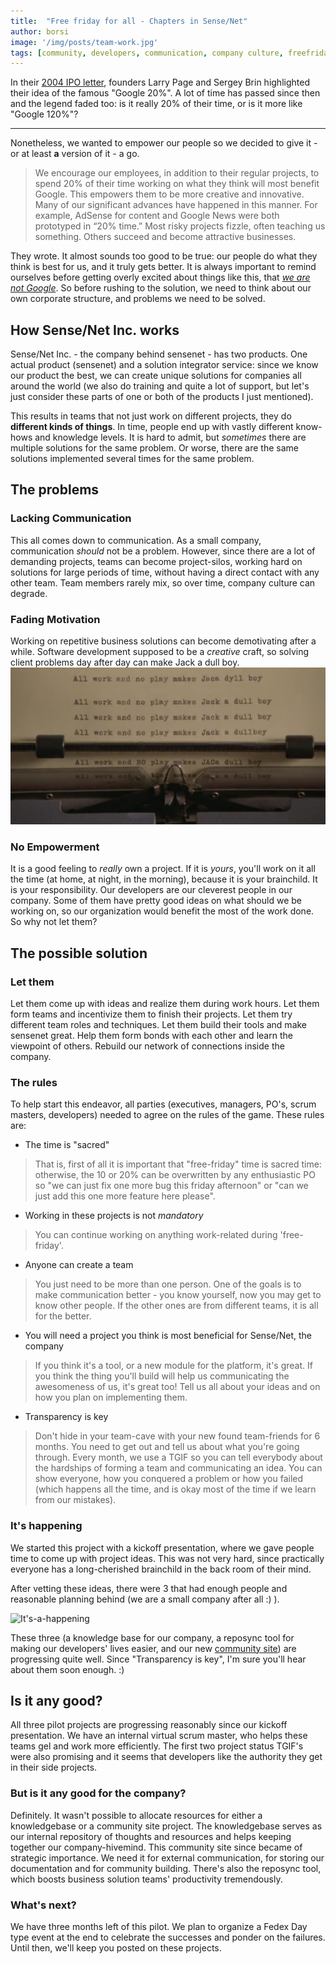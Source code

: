 ```yaml
---
title:  "Free friday for all - Chapters in Sense/Net"
author: borsi
image: '/img/posts/team-work.jpg'
tags: [community, developers, communication, company culture, freefriday]
---
```


In their [2004 IPO letter][64bbc0a2], founders Larry Page and Sergey Brin highlighted their idea of the famous "Google 20%". A lot of time has passed since then and the legend faded too: is it really 20% of their time, or is it more like "Google 120%"?

---

[64bbc0a2]: https://abc.xyz/investor/founders-letters/2004/ipo-letter.html "Google IPO letter"

Nonetheless, we wanted to empower our people so we decided to give it - or at least **a** version of it - a go.

> We encourage our employees, in addition to their regular projects, to spend 20% of their time working on what they think will most benefit Google. This empowers them to be more creative and innovative. Many of our significant advances have happened in this manner. For example, AdSense for content and Google News were both prototyped in “20% time.” Most risky projects fizzle, often teaching us something. Others succeed and become attractive businesses.

They wrote. It almost sounds too good to be true: our people do what they think is best for us, and it truly gets better. It is always important to remind ourselves before getting overly excited about things like this, that _[we are not Google][bfca94a4]_. So before rushing to the solution, we need to think about our own corporate structure, and problems we need to be solved.

  [bfca94a4]: https://blog.bradfieldcs.com/you-are-not-google-84912cf44afb "You are not google - Ozan Onay"

## How Sense/Net Inc. works

Sense/Net Inc. - the company behind sensenet - has two products. One actual product (sensenet) and a solution integrator service: since we know our product the best, we can create unique solutions for companies all around the world (we also do training and quite a lot of support, but let's just consider these parts of one or both of the products I just mentioned).

This results in teams that not just work on different projects, they do **different kinds of things**. In time, people end up with vastly different know-hows and knowledge levels. It is hard to admit, but _sometimes_ there are multiple solutions for the same problem. Or worse, there are the same solutions implemented several times for the same problem.

## The problems

### Lacking Communication

This all comes down to communication. As a small company, communication _should_ not be a problem. However, since there are a lot of demanding projects, teams can become project-silos, working hard on solutions for large periods of time, without having a direct contact with any other team. Team members rarely mix, so over time, company culture can degrade.

### Fading Motivation

Working on repetitive business solutions can become demotivating after a while. Software development supposed to be a _creative_ craft, so solving client problems day after day can make Jack a dull boy.
![All work and no play makes Jaca dyll boy](/img/posts/all_work_and_no_play.png "All work and no play makes Jaca dyll boy")

### No Empowerment

It is a good feeling to _really_ own a project. If it is _yours_, you'll work on it all the time (at home, at night, in the morning), because it is your brainchild. It is your responsibility. Our developers are our cleverest people in our company. Some of them have pretty good ideas on what should we be working on, so our organization would benefit the most of the work done. So why not let them?

## The possible solution

### Let them

Let them come up with ideas and realize them during work hours. Let them form teams and incentivize them to finish their projects. Let them try different team roles and techniques. Let them build their tools and make sensenet great. Help them form bonds with each other and learn the viewpoint of others. Rebuild our network of connections inside the company.

### The rules

To help start this endeavor, all parties (executives, managers, PO's, scrum masters, developers) needed to agree on the rules of the game. These rules are:

- The time is "sacred"
> That is, first of all it is important that "free-friday" time is sacred time: otherwise, the 10 or 20% can be overwritten by any enthusiastic PO so "we can just fix one more bug this friday afternoon" or "can we just add this one more feature here please".

- Working in these projects is not *mandatory*
> You can continue working on anything work-related during 'free-friday'.

- Anyone can create a team
> You just need to be more than one person. One of the goals is to make communication better - you know yourself, now you may get to know other people. If the other ones are from different teams, it is all for the better.

- You will need a project you think is most beneficial for Sense/Net, the company
> If you think it's a tool, or a new module for the platform, it's great. If you think the thing you'll build will help us communicating the awesomeness of us, it's great too! Tell us all about your ideas and on how you plan on implementing them.

- Transparency is key
> Don't hide in your team-cave with your new found team-friends for 6 months. You need to get out and tell us about what you're going through. Every month, we use a TGIF so you can tell everybody about the hardships of forming a team and communicating an idea. You can show everyone, how you conquered a problem or how you failed (which happens all the time, and is okay most of the time if we learn from our mistakes).

### It's happening

We started this project with a kickoff presentation, where we gave people time to come up with project ideas. This was not very hard, since practically everyone has a long-cherished brainchild in the back room of their mind.

After vetting these ideas, there were 3 that had enough people and reasonable planning behind (we are a small company after all :) ).

![It's-a-happening](https://media.giphy.com/media/rl0FOxdz7CcxO/giphy.gif "It's-a-happening")

These three (a knowledge base for our company, a reposync tool for making our developers' lives easier, and our new [community site][232da02d]) are progressing quite well. Since "Transparency is key", I'm sure you'll hear about them soon enough. :)

  [232da02d]: http://community.sensenet.com "This blog is there, too. This new learning amazes me, Sir Bedevere. Explain again how sheep's bladders may be employed to prevent earthquakes."

## Is it any good?

All three pilot projects are progressing reasonably since our kickoff presentation. We have an internal virtual scrum master, who helps these teams gel and work more efficiently. The first two project status TGIF's were also promising and it seems that developers like the authority they get in their side projects.

### But is it any good for **the company**?

Definitely. It wasn't possible to allocate resources for either a knowledgebase or a community site project. The knowledgebase serves as our internal repository of thoughts and resources and helps keeping together our company-hivemind. This community site since became of strategic importance. We need it for external communication, for storing our documentation and for community building. There's also the reposync tool, which boosts business solution teams' productivity tremendously.

### What's next?

We have three months left of this pilot. We plan to organize a Fedex Day type event at the end to celebrate the successes and ponder on the failures. Until then, we'll keep you posted on these projects.

